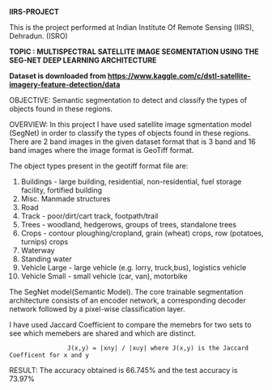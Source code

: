  **IIRS-PROJECT**

This is the project performed at Indian Institute Of Remote Sensing (IIRS), Dehradun. (ISRO)

**TOPIC : MULTISPECTRAL SATELLITE IMAGE SEGMENTATION
USING THE SEG-NET DEEP LEARNING ARCHITECTURE**

**Dataset is downloaded from https://www.kaggle.com/c/dstl-satellite-imagery-feature-detection/data**

OBJECTIVE:  Semantic segmentation to detect and classify the types of objects found in these regions.

OVERVIEW:   In this project I have used satellite image sgmentation model (SegNet) in order to classify the types of objects found in these regions. 
There are 2 band images in the given dataset format that is 3 band and 16 band images where the image format is GeoTiff format.

The object types present in the geotiff format file are:
1. Buildings - large building, residential, non-residential, fuel storage facility, fortified building
2. Misc. Manmade structures 
3. Road 
4. Track - poor/dirt/cart track, footpath/trail
5. Trees - woodland, hedgerows, groups of trees, standalone trees
7. Crops - contour ploughing/cropland, grain (wheat) crops, row (potatoes, turnips) crops
8. Waterway 
9. Standing water
10. Vehicle Large - large vehicle (e.g. lorry, truck,bus), logistics vehicle
11. Vehicle Small - small vehicle (car, van), motorbike

The SegNet model(Semantic Model). The core trainable segmentation architecture consists of an encoder network, a corresponding decoder network followed by a pixel-wise classification layer. 

I have used Jaccard Coefficient to compare the memebrs for two sets to see which memebers are shared and which are distinct.
                    
                    J(x,y) = |x∩y| / |x∪y| where J(x,y) is the Jaccard Coefficent for x and y



RESULT: The accuracy obtained is 66.745% and the test accuracy is 73.97%


